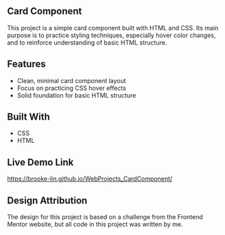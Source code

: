 **Card Component**
-
This project is a simple card component built with HTML and CSS. Its main purpose is to practice styling techniques, especially hover color changes, and to reinforce understanding of basic HTML structure.

**Features**
-
* Clean, minimal card component layout
* Focus on practicing CSS hover effects
* Solid foundation for basic HTML structure

**Built With**
-
* CSS
* HTML

**Live Demo Link**
-
https://brooke-lin.github.io/WebProjects_CardComponent/

**Design Attribution**
-
The design for this project is based on a challenge from the Frontend Mentor website, but all code in this project was written by me.
